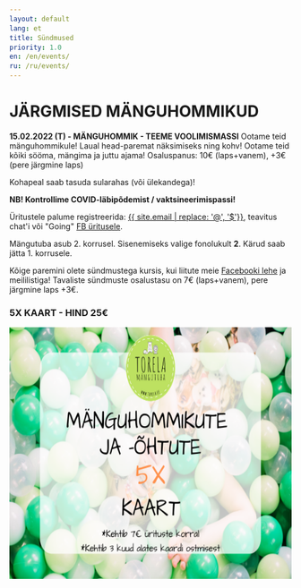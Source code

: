```yaml
---
layout: default
lang: et
title: Sündmused
priority: 1.0
en: /en/events/
ru: /ru/events/
---
```

# JÄRGMISED MÄNGUHOMMIKUD


**15.02.2022 (T) - MÄNGUHOMMIK - TEEME VOOLIMISMASSI**
Ootame teid mänguhommikule!
Laual head-paremat näksimiseks ning kohv!
Ootame teid kõiki sööma, mängima ja juttu ajama!
Osaluspanus: 10€ (laps+vanem), +3€ (pere järgmine laps)


Kohapeal saab tasuda sularahas (või ülekandega)!

**NB! Kontrollime COVID-läbipõdemist / vaktsineerimispassi!**

Üritustele palume registreerida: [{{ site.email | replace: '@', '$'}}](mailto), teavitus chat'i või "Going" [FB üritusele](https://www.facebook.com/pg/Torelamangutuba/events/).

Mängutuba asub 2. korrusel. Sisenemiseks valige fonolukult **2**. Kärud saab jätta 1. korrusele.
 
Kõige paremini olete sündmustega kursis, kui liitute meie [Facebooki lehe](https://www.facebook.com/Torelamangutuba/events/) ja meililistiga! 
Tavaliste sündmuste osalustasu on 7€ (laps+vanem), pere järgmine laps +3€. 


### 5X KAART - HIND 25€


<img alt="5xkaart" src="5x-kaart.png" height="450">




